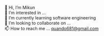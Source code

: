 👋 Hi, I’m Mikun  
👀 I’m interested in ...  
🌱 I’m currently learning software engineering  
💞️ I’m looking to collaborate on ...  
📫 How to reach me ... quando681@gmail.com
